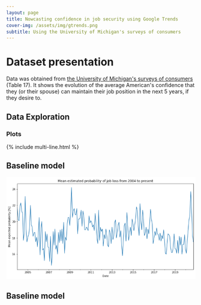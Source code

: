 ```yaml
---
layout: page
title: Nowcasting confidence in job security using Google Trends
cover-img: /assets/img/gtrends.png
subtitle: Using the University of Michigan's surveys of consumers
---
```


# Dataset presentation
Data was obtained from [the University of Michigan's surveys of consumers](https://data.sca.isr.umich.edu/data-archive/mine.php) (Table 17).
It shows the evolution of the average American's confidence that they (or their spouse) can maintain their job position in the next 5 years, if they desire to. 

## Data Exploration
### Plots 
{% include multi-line.html %}


## Baseline model
![Dataset](DATA/Dataset.png)
## Baseline model
